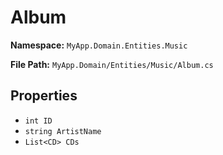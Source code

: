 # Album

**Namespace:** `MyApp.Domain.Entities.Music`

**File Path:** `MyApp.Domain/Entities/Music/Album.cs`

## Properties

- `int ID`
- `string ArtistName`
- `List<CD> CDs`

